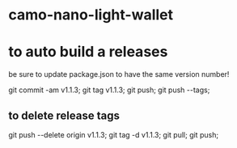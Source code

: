 # camo-nano-light-wallet

# to auto build a releases

be sure to update package.json to have the same version number!

  git commit -am v1.1.3;
  git tag v1.1.3;
  git push;
  git push --tags;

## to delete release tags
  git push --delete origin v1.1.3;
  git tag -d v1.1.3;
  git pull;
  git push;
